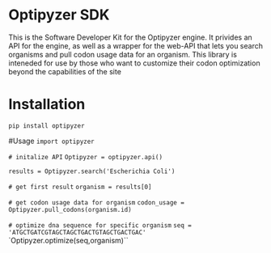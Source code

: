 # Optipyzer SDK
This is the Software Developer Kit for the Optipyzer engine. It privides an API for the engine, as well as a wrapper for the web-API that lets you search organisms and pull codon usage data for an organism. This library is inteneded for use by those who want to customize their codon optimization beyond the capabilities of the site

# Installation
`pip install optipyzer`

#Usage
`import optipyzer`

`# initalize API`
`Optipyzer = optipyzer.api()`

`results = Optipyzer.search('Escherichia Coli')`

`# get first result`
`organism = results[0]`

`# get codon usage data for organism`
`codon_usage = Optipyzer.pull_codons(organism.id)`

`# optimize dna sequence for specific organism`
`seq = 'ATGCTGATCGTAGCTAGCTGACTGTAGCTGACTGAC'`
`Optipyzer.optimize(seq,organism)``